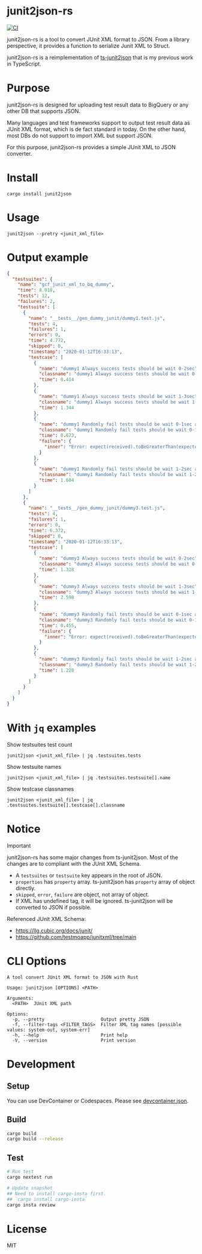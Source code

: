 # junit2json-rs
[![CI](https://github.com/Kesin11/junit2json-rs/actions/workflows/ci.yml/badge.svg?branch=main)](https://github.com/Kesin11/junit2json-rs/actions/workflows/ci.yml)

junit2json-rs is a tool to convert JUnit XML format to JSON.
From a library perspective, it provides a function to serialize Junit XML to Struct.

junit2json-rs is a reimplementation of [ts-junit2json](https://github.com/Kesin11/ts-junit2json) that is my previous work in TypeScript.

# Purpose
junit2json-rs is designed for uploading test result data to BigQuery or any other DB that supports JSON.

Many languages and test frameworks support to output test result data as JUnit XML format, which is de fact standard in today.
On the other hand, most DBs do not support to import XML but support JSON.

For this purpose, junit2json-rs provides a simple JUnit XML to JSON converter.

# Install
```shell
cargo install junit2json
```

# Usage
```shell
junit2json --pretry <junit_xml_file>
```

# Output example
```json
{
  "testsuites": {
    "name": "gcf_junit_xml_to_bq_dummy",
    "time": 8.018,
    "tests": 12,
    "failures": 2,
    "testsuite": [
      {
        "name": "__tests__/gen_dummy_junit/dummy1.test.js",
        "tests": 4,
        "failures": 1,
        "errors": 0,
        "time": 4.772,
        "skipped": 0,
        "timestamp": "2020-01-12T16:33:13",
        "testcase": [
          {
            "name": "dummy1 Always success tests should be wait 0-2sec",
            "classname": "dummy1 Always success tests should be wait 0-2sec",
            "time": 0.414
          },
          {
            "name": "dummy1 Always success tests should be wait 1-3sec",
            "classname": "dummy1 Always success tests should be wait 1-3sec",
            "time": 1.344
          },
          {
            "name": "dummy1 Randomly fail tests should be wait 0-1sec and fail 50%",
            "classname": "dummy1 Randomly fail tests should be wait 0-1sec and fail 50%",
            "time": 0.673,
            "failure": {
              "inner": "Error: expect(received).toBeGreaterThan(expected)\n\nExpected: > 50\nReceived:   4.897277513425746\n    at Object.it (/Users/kesin/github/gcf_junit_xml_to_bq/__tests__/gen_dummy_junit/dummy1.test.js:22:17)"
            }
          },
          {
            "name": "dummy1 Randomly fail tests should be wait 1-2sec and fail 30%",
            "classname": "dummy1 Randomly fail tests should be wait 1-2sec and fail 30%",
            "time": 1.604
          }
        ]
      },
      {
        "name": "__tests__/gen_dummy_junit/dummy3.test.js",
        "tests": 4,
        "failures": 1,
        "errors": 0,
        "time": 6.372,
        "skipped": 0,
        "timestamp": "2020-01-12T16:33:13",
        "testcase": [
          {
            "name": "dummy3 Always success tests should be wait 0-2sec",
            "classname": "dummy3 Always success tests should be wait 0-2sec",
            "time": 1.328
          },
          {
            "name": "dummy3 Always success tests should be wait 1-3sec",
            "classname": "dummy3 Always success tests should be wait 1-3sec",
            "time": 2.598
          },
          {
            "name": "dummy3 Randomly fail tests should be wait 0-1sec and fail 30%",
            "classname": "dummy3 Randomly fail tests should be wait 0-1sec and fail 30%",
            "time": 0.455,
            "failure": {
              "inner": "Error: expect(received).toBeGreaterThan(expected)\n\nExpected: > 30\nReceived:   12.15901879426653\n    at Object.it (/Users/kesin/github/gcf_junit_xml_to_bq/__tests__/gen_dummy_junit/dummy3.test.js:22:17)"
            }
          },
          {
            "name": "dummy3 Randomly fail tests should be wait 1-2sec and fail 20%",
            "classname": "dummy3 Randomly fail tests should be wait 1-2sec and fail 20%",
            "time": 1.228
          }
        ]
      }
    ]
  }
}
```

# With `jq` examples
Show testsuites test count

```
junit2json <junit_xml_file> | jq .testsuites.tests
```

Show testsuite names

```
junit2json <junit_xml_file> | jq .testsuites.testsuite[].name
```

Show testcase classnames

```
junit2json <junit_xml_file> | jq .testsuites.testsuite[].testcase[].classname
```

# Notice
> [!IMPORTANT]
> junit2json-rs has some major changes from ts-junit2json.
> Most of the changes are to compliant with the JUnit XML Schema.

- A `testsuites` or `testsuite` key appears in the root of JSON.
- `properties` has `property` array. ts-junit2json has `property` array of object directly.
- `skipped`, `error`, `failure` are object, not array of object.
- If XML has undefined tag, it will be ignored. ts-junit2json will be converted to JSON if possible.

Referenced JUnit XML Schema:
- <https://llg.cubic.org/docs/junit/>
- <https://github.com/testmoapp/junitxml/tree/main>

# CLI Options
```
A tool convert JUnit XML format to JSON with Rust

Usage: junit2json [OPTIONS] <PATH>

Arguments:
  <PATH>  JUnit XML path

Options:
  -p, --pretty                     Output pretty JSON
  -f, --filter-tags <FILTER_TAGS>  Filter XML tag names [possible values: system-out, system-err]
  -h, --help                       Print help
  -V, --version                    Print version
```

# Development
## Setup
You can use DevContainer or Codespaces. Please see [devcontainer.json](./.devcontainer/devcontainer.json).

## Build
```bash
cargo build
cargo build --release
```

## Test
```bash
# Run test
cargo nextest run

# Update snapshot
## Need to install cargo-insta first.
## `cargo install cargo-insta`
cargo insta review
```

# License
MIT
